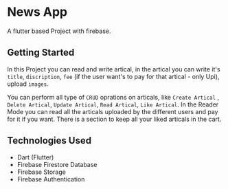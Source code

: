 # News App

A flutter based Project with firebase.

## Getting Started

In this Project you can read and write artical, in the artical you can write it's `title`, `discription`, `fee` (if the user want's to pay for that artical - only Upi), upload `images`.

You can perform all type of `CRUD` oprations on articals, like `Create Artical` , `Delete Artical`, `Update Artical`, `Read Artical`, `Like Artical`.
In the Reader Mode you can read all the articals uploaded by the different users and pay for it if you want.
There is a section to keep all your liked articals in the cart.

## Technologies Used

- Dart (Flutter)
- Firebase Firestore Database
- Firebase Storage
- Firebase Authentication
